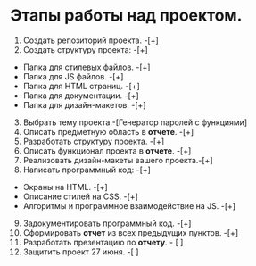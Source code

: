 # Этапы работы над проектом.
1. Создать репозиторий проекта. -[+]
2. Создать структуру проекта: -[+]
  * Папка для стилевых файлов. -[+]
  * Папка для JS файлов. -[+]
  * Папка для HTML страниц. -[+]
  * Папка для документации. -[+]
  * Папка для дизайн-макетов. -[+]
3. Выбрать тему проекта.-[Генератор паролей с функциями]
4. Описать предметную область в **отчете**. -[+]
5. Разработать структуру проекта. -[+]
6. Описать функционал проекта в **отчете**. -[+]
7. Реализовать дизайн-макеты вашего проекта.-[+]
8. Написать программный код: -[+]
  * Экраны на HTML. -[+]
  * Описание стилей на CSS. -[+]
  * Алгоритмы и программное взаимодействие на JS. -[+]
9. Задокументировать программный код. -[+]
10. Сформировать **отчет** из всех предыдущих пунктов. -[+]
11. Разработать презентацию по **отчету**. - [ ]
12. Защитить проект 27 июня. -[ ]
